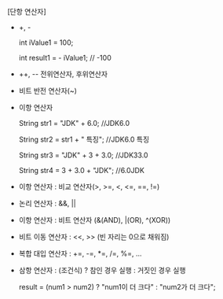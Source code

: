[단항 연산자]
- +, -

  int iValue1 = 100;

  int result1 = - iValue1; // -100

- ++, --
  전위연산자, 후위연산자

- 비트 반전 연산자(~)

- 이항 연산자

  String str1 = "JDK" + 6.0; //JDK6.0

  String str2 = str1 + " 특징"; //JDK6.0 특징

  String str3 = "JDK" + 3 + 3.0; //JDK33.0

  String str4 = 3 + 3.0 + "JDK"; //6.0JDK

- 이항 연산자 : 비교 연산자(>, >=, <, <=, ==, !=)
- 논리 연산자 : &&, ||
- 이항 연산자 : 비트 연산자 (&(AND), |(OR), ^(XOR))
- 비트 이동 연산자 : <<, >> (빈 자리는 0으로 채워짐)

- 복합 대입 연산자 : +=, -=, *=, /=, %=, ...

- 삼항 연산자 : (조건식) ? 참인 경우 실행 : 거짓인 경우 실행

  result = (num1 > num2) ? "num1이 더 크다" : "num2가 더 크다";
